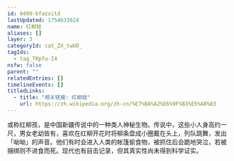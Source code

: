 ```yaml
---
id: 0499-bfazxitd
lastUpdated: 1754633624
name: 红柳娃
aliases: []
layer: 3
categoryId: cat_ZX_twUO_
tagIds:
  - tag_TRpfu-I4
nsfw: false
parent: ""
relatedEntries: []
timelineEvents: []
titledLinks:
  - title: "相关链接: 红柳娃"
    url: https://zh.wikipedia.org/zh-cn/%E7%BA%A2%E6%9F%B3%E5%A8%83
---
```


或称红柳孩，是中国新疆传说中的一种类人神秘生物。传说中，这些小人身高约一尺，男女老幼皆有，喜欢在红柳开花时将柳条盘成小圈戴在头上，列队跳舞，发出「呦呦」的声音。他们有时会进入人类的帐篷偷食物，被抓住后会跪地哭泣，若被捆绑则不进食而死。现代也有目击记录，但其真实性尚未得到科学证实。